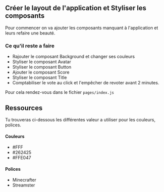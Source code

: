 ## Créer le layout de l'application et Styliser les composants

Pour commencer on va ajouter les composants manquant à l'application et leurs refaire une beauté.

### Ce qu'il reste a faire

* Rajouter le composant Background et changer ses couleurs
* Styliser le composant Avatar
* Styliser le composant Button
* Ajouter le composant Score
* Styliser le composant Title
* Comptabiliser le vote au click et l'empêcher de revoter avant 2 minutes.

Pour cela rendez-vous dans le fichier `pages/index.js`

## Ressources

Tu trouveras ci-dessous les différentes valeur a utiliser pour les couleurs, polices.

#### Couleurs

* \#FFF
* \#262425
* \#FFE047

#### Polices

* Minecrafter
* Streamster



